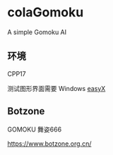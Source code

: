 # colaGomoku

A simple Gomoku AI

## 环境

CPP17

测试图形界面需要 Windows [easyX](https://easyx.cn/)

## Botzone
GOMOKU
舞姿666

https://www.botzone.org.cn/
